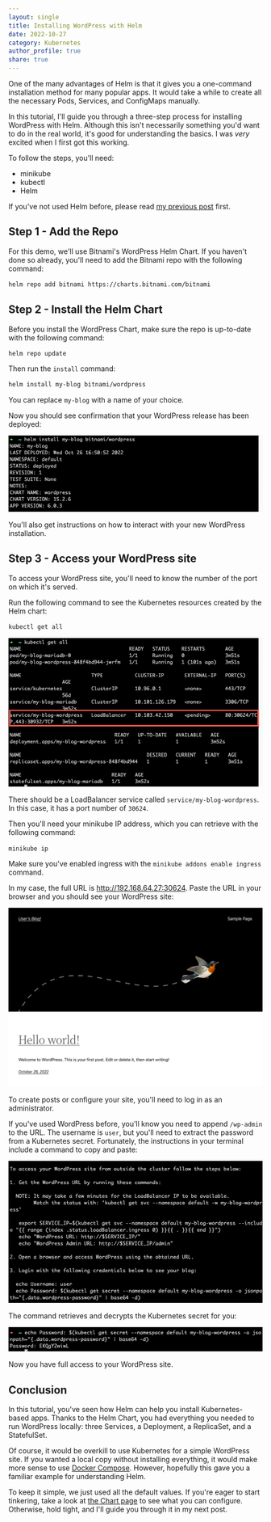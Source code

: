 ```yaml
---
layout: single
title: Installing WordPress with Helm
date: 2022-10-27
category: Kubernetes
author_profile: true
share: true
---
```


One of the many advantages of Helm is that it gives you a one-command installation method for many popular apps. It would take a while to create all the necessary Pods, Services, and ConfigMaps manually.

In this tutorial, I'll guide you through a three-step process for installing WordPress with Helm. Although this isn't necessarily something you'd want to do in the real world, it's good for understanding the basics. I was *very* excited when I first got this working.

To follow the steps, you'll need:

- minikube
- kubectl
- Helm

If you've not used Helm before, please read [my previous post](https://www.catherinepope.com/kubernetes/2022/10/26/getting-started-helm.html) first. 

## Step 1 - Add the Repo

For this demo, we'll use Bitnami's WordPress Helm Chart. If you haven't done so already, you'll need to add the Bitnami repo with the following command:

``` sh
helm repo add bitnami https://charts.bitnami.com/bitnami
```

## Step 2 - Install the Helm Chart

Before you install the WordPress Chart, make sure the repo is up-to-date with the following command:

``` sh
helm repo update
```

Then run the `install` command:

``` sh
helm install my-blog bitnami/wordpress
```

You can replace `my-blog` with a name of your choice.

Now you should see confirmation that your WordPress release has been deployed:

![Helm release confirmation](/assets/images/my-blog-deployed.png)

You'll also get instructions on how to interact with your new WordPress installation.

## Step 3 - Access your WordPress site

To access your WordPress site, you'll need to know the number of the port on which it's served.

Run the following command to see the Kubernetes resources created by the Helm chart:

``` sh
kubectl get all
```

![Helm release confirmation](/assets/images/my-blog-loadbalancer.png)

There should be a LoadBalancer service called `service/my-blog-wordpress`. In this case, it has a port number of `30624`.

Then you'll need your minikube IP address, which you can retrieve with the following command:

`minikube ip`

Make sure you've enabled ingress with the `minikube addons enable ingress` command.

In my case, the full URL is http://192.168.64.27:30624. Paste the URL in your browser and you should see your WordPress site:

![WordPress frontend](/assets/images/wordpress-frontend.png)

To create posts or configure your site, you'll need to log in as an administrator. 

If you've used WordPress before, you'll know you need to append `/wp-admin` to the URL. The username is `user`, but you'll need to extract the password from a Kubernetes secret. Fortunately, the instructions in your terminal include a command to copy and paste:

![WordPress instructions](/assets/images/wordpress-instructions.png)

The command retrieves and decrypts the Kubernetes secret for you:

![WordPress password](/assets/images/wordpress-password.png)

Now you have full access to your WordPress site.

## Conclusion

In this tutorial, you've seen how Helm can help you install Kubernetes-based apps. Thanks to the Helm Chart, you had everything you needed to run WordPress locally: three Services, a Deployment, a ReplicaSet, and a StatefulSet.

Of course, it would be overkill to use Kubernetes for a simple WordPress site. If you wanted a local copy without installing everything, it would make more sense to use [Docker Compose](https://www.catherinepope.com/docker/docker-compose/). However, hopefully this gave you a familiar example for understanding Helm.

To keep it simple, we just used all the default values. If you're eager to start tinkering, take a look at [the Chart page](https://artifacthub.io/packages/helm/bitnami/wordpress) to see what you can configure. Otherwise, hold tight, and I'll guide you through it in my next post.


